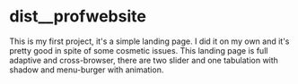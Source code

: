 # dist__profwebsite
This is my first project, it's a simple landing page. I did it on my own and it's pretty good in spite of some cosmetic issues. 
This landing page is full adaptive and cross-browser, there are two slider and one tabulation with shadow and menu-burger with animation.
